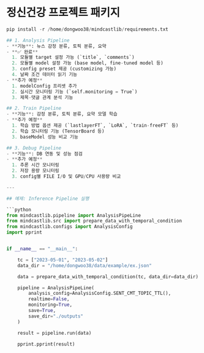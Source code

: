 # 정신건강 프로젝트 패키지

```python
pip install -r /home/dongwoo38/mindcastlib/requirements.txt

## 1. Analysis Pipeline
- **기능**: 뉴스 감정 분류, 토픽 분류, 요약
- **✅ 완료**
  1. 모듈별 target 설정 가능 (`title`, `comments`)
  2. 모듈별 model 설정 가능 (base model, fine-tuned model 등)
  3. config preset 제공 (customizing 가능)
  4. 날짜 조건 데이터 읽기 기능
- **추가 예정**
  1. modelConfig 프리셋 추가
  2. 실시간 모니터링 기능 (`self.monitoring = True`)
  3. 제목-댓글 관계 분석 기능

## 2. Train Pipeline
- **기능**: 감정 분류, 토픽 분류, 요약 모델 학습
- **추가 예정**
  1. 학습 방법 옵션 제공 (`lastlayerFT`, `LoRA`, `train-freeFT` 등)
  2. 학습 모니터링 기능 (TensorBoard 등)
  3. baseModel 성능 비교 기능

## 3. Debug Pipeline
- **기능**: DB 연동 및 성능 점검
- **추가 예정**
  1. 추론 시간 모니터링
  2. 저장 용량 모니터링
  3. config별 FILE I/O 및 GPU/CPU 사용량 비교

---

## 예제: Inference Pipeline 실행

```python
from mindcastlib.pipeline import AnalysisPipeLine
from mindcastlib.src import prepare_data_with_temporal_condition
from mindcastlib.configs import AnalysisConfig
import pprint


if __name__ == "__main__":

    tc = ["2023-05-01", "2023-05-02"]
    data_dir = "/home/dongwoo38/data/example/ex.json"

    data = prepare_data_with_temporal_condition(tc, data_dir=data_dir)

    pipeline = AnalysisPipeLine(
        analysis_config=AnalysisConfig.SENT_CMT_TOPIC_TTL(),
        realtime=False,
        monitoring=True,
        save=True,
        save_dir="./outputs"
    )

    result = pipeline.run(data)

    pprint.pprint(result)
